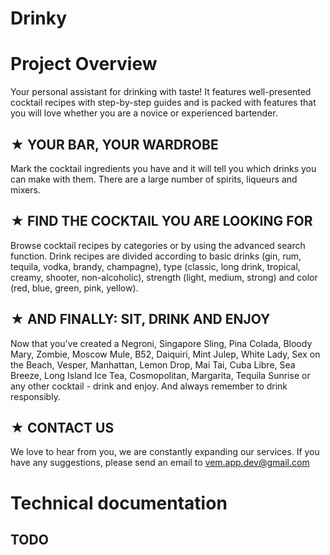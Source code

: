 # Drinky

# Project Overview

Your personal assistant for drinking with taste! It features well-presented cocktail recipes with step-by-step guides and is packed with features that you will love whether you are a novice or experienced bartender.

## ★ YOUR BAR, YOUR WARDROBE
Mark the cocktail ingredients you have and it will tell you which drinks you can make with them. There are a large number of spirits, liqueurs and mixers.

## ★ FIND THE COCKTAIL YOU ARE LOOKING FOR
Browse cocktail recipes by categories or by using the advanced search function. Drink recipes are divided according to basic drinks (gin, rum, tequila, vodka, brandy, champagne), type (classic, long drink, tropical, creamy, shooter, non-alcoholic), strength (light, medium, strong) and color (red, blue, green, pink, yellow).

## ★ AND FINALLY: SIT, DRINK AND ENJOY
Now that you've created a Negroni, Singapore Sling, Pina Colada, Bloody Mary, Zombie, Moscow Mule, B52, Daiquiri, Mint Julep, White Lady, Sex on the Beach, Vesper, Manhattan, Lemon Drop, Mai Tai, Cuba Libre, Sea Breeze, Long Island Ice Tea, Cosmopolitan, Margarita, Tequila Sunrise or any other cocktail - drink and enjoy. And always remember to drink responsibly.

## ★ CONTACT US
We love to hear from you, we are constantly expanding our services. If you have any suggestions, please send an email to vem.app.dev@gmail.com

# Technical documentation

## TODO
